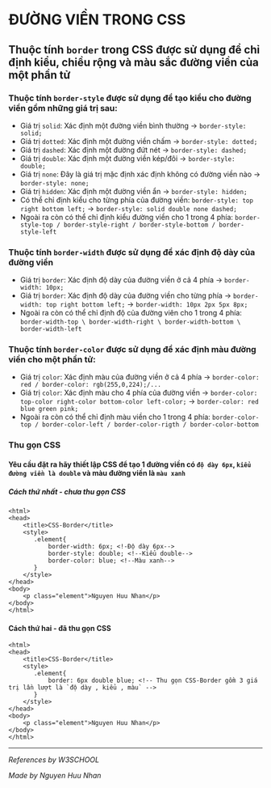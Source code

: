 # ĐƯỜNG VIỀN TRONG CSS

## Thuộc tính `border` trong CSS được sử dụng để chỉ định kiểu, chiều rộng và màu sắc đường viền của một phần tử

### Thuộc tính `border-style` được sử dụng để tạo kiểu cho đường viền gồm những giá trị sau:
* Giá trị `solid`:  Xác định một đường viền bình thường -> `border-style: solid;`
* Giá trị `dotted`:  Xác định một đường viền chấm -> `border-style: dotted;`
* Giá trị `dashed`: Xác định một đường đứt nét -> `border-style: dashed;`
* Giá trị `double`: Xác định một đường viền kép/đôi -> `border-style: double;`
* Giá trị `none`: Đây là giá trị mặc định xác định không có đường viền nào -> `border-style: none;`
* Giá trị `hidden`: Xác định một đường viền ẩn -> `border-style: hidden;`
* Có thể chỉ định kiểu cho từng phía của đường viền: `border-style: top right bottom left;` -> `border-style: solid double none dashed;`
* Ngoài ra còn có thể chỉ định kiểu đường viền cho 1 trong 4 phía: `border-style-top / border-style-right / border-style-bottom / border-style-left`
### Thuộc tính `border-width` được sử dụng để xác định độ dày của đường viền
* Giá trị `border`: Xác định độ dày của đường viền ở cả 4 phía -> `border-width: 10px;`
* Giá trị `border`: Xác định độ dày của đường viền cho từng phía -> `border-width: top right bottom left;` -> `border-width: 10px 2px 5px 8px;`
* Ngoài ra còn có thể chỉ định độ  của đường viên cho 1 trong 4 phía: `border-width-top \ border-width-right \ border-width-bottom \ border-width-left`
### Thuộc tính `border-color` được sử dụng để xác định màu đường viền cho một phần tử:
* Giá trị `color`: Xác định màu của đường viền ở cả 4 phía -> `border-color: red / border-color: rgb(255,0,224);/...`
* Giá trị `color`: Xác định màu cho 4 phía của đường viền -> `border-color: top-color right-color bottom-color left-color;` -> `border-color: red blue green pink;`
* Ngoài ra còn có thể chỉ định màu viền cho 1 trong  4 phía: `border-color-top / border-color-left / border-color-rigth / border-color-bottom`

### Thu gọn CSS
#### Yêu cầu đặt ra hãy thiết lập CSS để tạo 1 đường viền có `độ dày 6px`, `kiểu đường viền là double` và màu đường viền là `màu xanh`
##### Cách thứ nhất - chưa thu gọn CSS
```
<html>
<head>
    <title>CSS-Border</title>
    <style>
       .element{
           border-width: 6px; <!-Độ dày 6px-->
           border-style: double; <!--Kiểu double-->
           border-color: blue; <!--Màu xanh-->
       }
    </style>
</head>
<body>
    <p class="element">Nguyen Huu Nhan</p>
</body>
</html>
```
#### Cách thứ hai - đã thu gọn CSS
```
<html>
<head>
    <title>CSS-Border</title>
    <style>
       .element{
           border: 6px double blue; <!-- Thu gọn CSS-Border gồm 3 giá trị lần lượt là `độ dày , kiểu , màu` -->
       }
    </style>
</head>
<body>
    <p class="element">Nguyen Huu Nhan</p>
</body>
</html>
```

<hr>

*References by W3SCHOOL*

*Made by Nguyen Huu Nhan*

